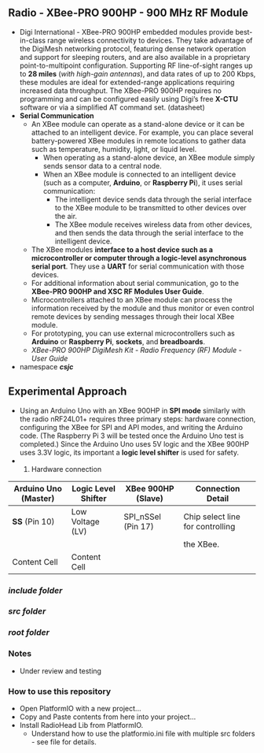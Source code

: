 ## Radio - XBee-PRO 900HP - 900 MHz RF Module
- Digi International - XBee-PRO 900HP embedded modules provide best-in-class range wireless connectivity to devices. They take advantage of the DigiMesh networking protocol, featuring dense network operation and support for sleeping routers, and are also available in a proprietary point-to-multipoint configuration. Supporting RF line-of-sight ranges up to **28 miles** (*with high-gain antennas*), and data rates of up to 200 Kbps, these modules are ideal for extended-range applications requiring increased data throughput. The XBee-PRO 900HP requires no programming and can be configured easily using Digi’s free **X-CTU** software or via a simplified AT command set. (datasheet)
- **Serial Communication**
    - An XBee module can operate as a stand-alone device or it can be attached to an intelligent device. For example, you can place several battery-powered XBee modules in remote locations to gather data such as temperature, humidity, light, or liquid level.
        - When operating as a stand-alone device, an XBee module simply sends sensor data to a central node.
        - When an XBee module is connected to an intelligent device (such as a computer, **Arduino**, or **Raspberry Pi**), it uses serial communication:
            - The intelligent device sends data through the serial interface to the XBee module to be transmitted to other devices over the air.
            - The XBee module receives wireless data from other devices, and then sends the data through the serial interface to the intelligent device.
    - The XBee modules **interface to a host device such as a microcontroller or computer through a logic-level asynchronous serial port**. They use a **UART** for serial communication with those devices.
    - For additional information about serial communication, go to the **XBee-PRO 900HP and XSC RF Modules User Guide**.
    - Microcontrollers attached to an XBee module can process the information received by the module and thus monitor or even control remote devices by sending messages through their local XBee module.
    - For prototyping, you can use external microcontrollers such as **Arduino** or **Raspberry Pi**, **sockets**, and **breadboards**.
    - *XBee-PRO 900HP DigiMesh Kit - Radio Frequency (RF) Module - User Guide*
- namespace ***csjc***

## Experimental Approach
- Using an Arduino Uno with an XBee 900HP in **SPI mode** similarly with the radio nRF24L01+ requires three primary steps: hardware connection, configuring the XBee for SPI and API modes, and writing the Arduino code. (The Raspberry Pi 3 will be tested once the Arduino Uno test is completed.) Since the Arduino Uno uses 5V logic and the XBee 900HP uses 3.3V logic, its important a **logic level shifter** is used for safety.
- 1. Hardware connection

| Arduino Uno  (Master) | Logic Level Shifter | XBee 900HP (Slave) | Connection Detail                 |
| --------------------- | ------------------- | ------------------ | --------------------------------- |
| **SS** (Pin 10)       | Low Voltage (LV)    | SPI_nSSel (Pin 17) | Chip select line for controlling  |
|                       |                     |                    | the XBee.
| Content Cell  | Content Cell  |

### ***include folder***

### ***src folder***

### ***root folder***

### Notes
- Under review and testing

### How to use this repository
- Open PlatformIO with a new project...
- Copy and Paste contents from here into your project...
- Install RadioHead Lib from PlatformIO.
    - Understand how to use the platformio.ini file with multiple src folders - see file for details.
